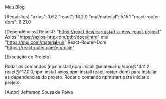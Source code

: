 Meu Blog

[Requisitos]
"axios": 1.6.2
"react": 18.2.0
"mui/material": 5.15.1
"react-router-dom": 6.21.0


[Dependências]
ReactJS "https://react.dev/learn/start-a-new-react-project"
Axios "https://axios-http.com/ptbr/docs/intro"
mui "https://mui.com/material-ui/"
React-Router-Dom "https://reactrouter.com/en/main"

[Execução do Projeto]

Rodar os comandos (npm install,npm install @material-ui/core@^4.11.2 react@^17.0.0,npm install axios,npm install react-router-dom)  para instalar as dependencias do projeto. 
Rodar o comando npm start para iniciar o projeto.

[Autor]
Jefferson Sousa de Paiva